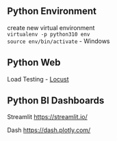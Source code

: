 ## Python Environment
create new virtual environment \
`virtualenv -p python310 env` \
`source env/bin/activate` - Windows

## Python Web
Load Testing - [Locust](https://github.com/locustio/locust)

## Python BI Dashboards
Streamlit 
https://streamlit.io/

Dash 
https://dash.plotly.com/
